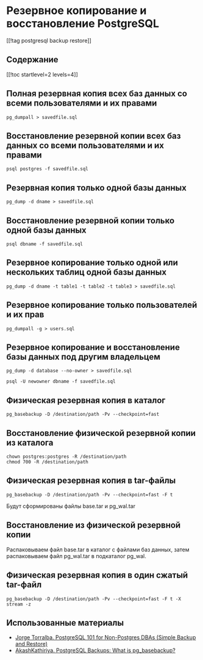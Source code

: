 Резервное копирование и восстановление PostgreSQL
=================================================

[[!tag postgresql backup restore]]

Содержание
----------

[[!toc startlevel=2 levels=4]]

Полная резервная копия всех баз данных со всеми пользователями и их правами
---------------------------------------------------------------------------

    pg_dumpall > savedfile.sql

Восстановление резервной копии всех баз данных со всеми пользователями и их правами
-----------------------------------------------------------------------------------

    psql postgres -f savedfile.sql

Резервная копия только одной базы данных
----------------------------------------

    pg_dump -d dname > savedfile.sql

Восстановление резервной копии только одной базы данных
-------------------------------------------------------

    psql dbname -f savedfile.sql

Резервное копирование только одной или нескольких таблиц одной базы данных
--------------------------------------------------------------------------

    pg_dump -d dname -t table1 -t table2 -t table3 > savedfile.sql

Резервное копирование только пользователей и их прав
----------------------------------------------------

    pg_dumpall -g > users.sql

Резервное копирование и восстановление базы данных под другим владельцем
------------------------------------------------------------------------

    pg_dump -d database --no-owner > savedfile.sql

    psql -U newowner dbname -f savedfile.sql

Физическая резервная копия в каталог
------------------------------------

    pg_basebackup -D /destination/path -Pv --checkpoint=fast

Восстановление физической резервной копии из каталога
-----------------------------------------------------

    chown postgres:postgres -R /destination/path
    chmod 700 -R /destination/path

Физическая резервная копия в tar-файлы
--------------------------------------

    pg_basebackup -D /destination/path -Pv --checkpoint=fast -F t

Будут сформированы файлы base.tar и pg_wal.tar

Восстановление из физической резервной копии
--------------------------------------------

Распаковываем файл base.tar в каталог с файлами баз данных, затем распаковываем файл pg_wal.tar в подкаталог pg_wal.

Физическая резервная копия в один сжатый tar-файл
-------------------------------------------------

    pg_basebackup -D /destination/path -Pv --checkpoint=fast -F t -X stream -z

Использованные материалы
------------------------

* [Jorge Torralba. PostgreSQL 101 for Non-Postgres DBAs (Simple Backup and Restore)](https://www.percona.com/blog/postgresql-101-simple-backup-and-restore/)
* [AkashKathiriya. PostgreSQL Backups: What is pg_basebackup?](https://backup.ninja/news/postgresql-backups-what-is-pgbasebackup)
